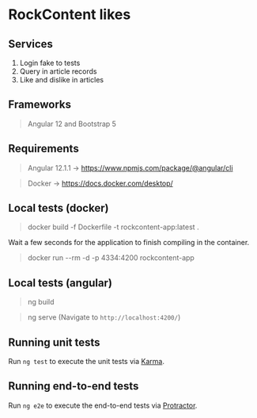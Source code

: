 # RockContent likes

## Services
1. Login fake to tests
2. Query in article records
3. Like and dislike in articles

## Frameworks
> Angular 12 and Bootstrap 5

## Requirements

> Angular 12.1.1 -> https://www.npmjs.com/package/@angular/cli

> Docker -> https://docs.docker.com/desktop/

## Local tests (docker)

> docker build -f Dockerfile -t rockcontent-app:latest .

Wait a few seconds for the application to finish compiling in the container.

> docker run --rm -d -p 4334:4200 rockcontent-app

## Local tests (angular)

> ng build

> ng serve (Navigate to `http://localhost:4200/`)

## Running unit tests

Run `ng test` to execute the unit tests via [Karma](https://karma-runner.github.io).

## Running end-to-end tests

Run `ng e2e` to execute the end-to-end tests via [Protractor](http://www.protractortest.org/).
